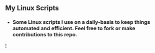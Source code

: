## My Linux Scripts

- ### Some Linux scripts I use on a daily-basis to keep things automated and efficient. Feel free to fork or make contributions to this repo.

[!](./media/images/linux-fastfetch.png)
